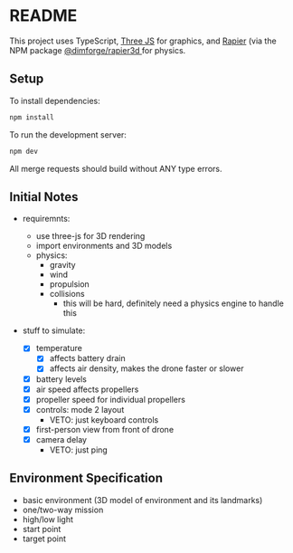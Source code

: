 # README

This project uses TypeScript, [Three JS](https://threejs.org/) for graphics, and [Rapier](https://rapier.rs/) (via the NPM package [@dimforge/rapier3d
](https://www.npmjs.com/package/@dimforge/rapier3d]) for physics.

## Setup

To install dependencies:

```sh
npm install
```

To run the development server:

```sh
npm dev
```

All merge requests should build without ANY type errors.

## Initial Notes

- requiremnts:
  - use three-js for 3D rendering
  - import environments and 3D models
  - physics:
    - gravity
    - wind
    - propulsion
    - collisions
      - this will be hard, definitely need a physics engine to handle this

- stuff to simulate:
  - [x] temperature
    - [x] affects battery drain
    - [x] affects air density, makes the drone faster or slower
  - [x] battery levels
  - [x] air speed affects propellers
  - [x] propeller speed for individual propellers
  - [x] controls: mode 2 layout
      - VETO: just keyboard controls
  - [x] first-person view from front of drone
  - [x] camera delay
      - VETO: just ping

## Environment Specification

- basic environment (3D model of environment and its landmarks)
- one/two-way mission
- high/low light
- start point
- target point
